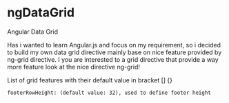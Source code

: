 ngDataGrid
==========

Angular Data Grid

Has i wanted to learn Angular.js and focus on my requirement, so i decided to build my own data grid directive mainly base on nice feature provided by ng-grid directive.
I you are interested to a grid directive that provide a way more feature look at the nice directive ng-grid!

List of grid features with their default value in bracket [] {}
```
footerRowHeight: (default value: 32), used to define footer height 
```
